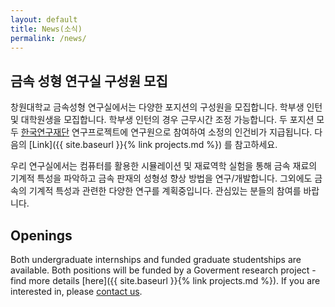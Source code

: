 ```yaml
---
layout: default
title: News(소식)
permalink: /news/
---
```



## 금속 성형 연구실 구성원 모집 ##

창원대학교 금속성형 연구실에서는 다양한 포지션의 구성원을 모집합니다.
학부생 인턴 및 대학원생을 모집합니다. 학부생 인턴의 경우 근무시간 조정 가능합니다.
두 포지션 모두 [한국연구재단](http://www.nrf.re.kr/) 연구프로젝트에 연구원으로 참여하여 소정의 인건비가 지급됩니다.
다음의 [Link]({{ site.baseurl }}{% link projects.md %}) 를 참고하세요.

우리 연구실에서는 컴퓨터를 활용한 시뮬레이션 및 재료역학 실험을 통해
금속 재료의 기계적 특성을 파악하고 금속 판재의 성형성 향상 방법을 연구/개발합니다.
그외에도 금속의 기계적 특성과 관련한 다양한 연구를 계획중입니다.
관심있는 분들의 참여를 바랍니다.


## Openings ##

Both undergraduate internships and funded graduate studentships are available.
Both positions will be funded by a Goverment research project - find more details [here]({{ site.baseurl }}{% link projects.md %}).
If you are interested in, please [contact us](mailto:yjeong@changwon.ac.kr).

